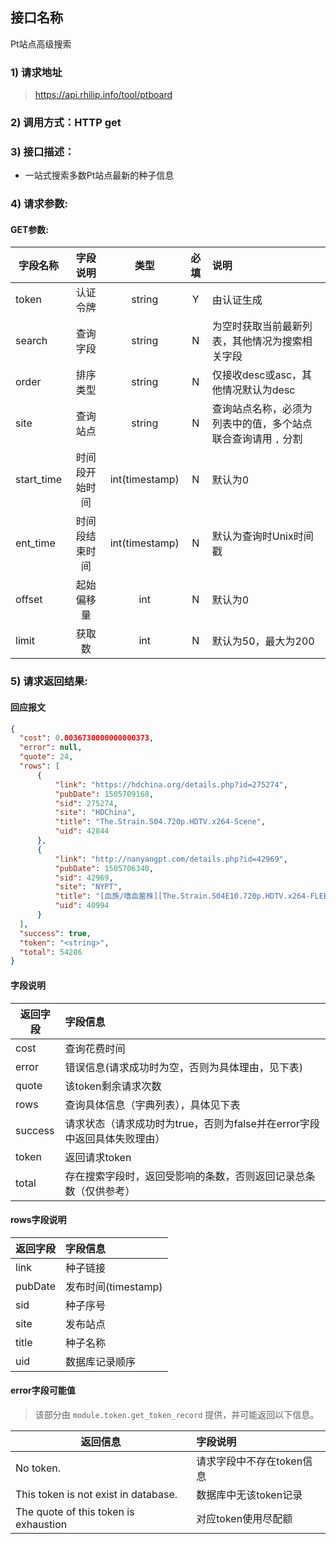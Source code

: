 
## 接口名称

Pt站点高级搜索

### 1) 请求地址

> https://api.rhilip.info/tool/ptboard

### 2) 调用方式：HTTP get

### 3) 接口描述：

* 一站式搜索多数Pt站点最新的种子信息

### 4) 请求参数:

#### GET参数:
|字段名称       |字段说明         |类型            |必填            |说明     |
| -------------|:--------------:|:--------------:|:--------------:|:------|
| token | 认证令牌 | string | Y | 由认证生成 |
| search | 查询字段 | string | N | 为空时获取当前最新列表，其他情况为搜索相关字段 |
| order | 排序类型 | string | N | 仅接收desc或asc，其他情况默认为desc |
| site | 查询站点 | string | N | 查询站点名称，必须为列表中的值，多个站点联合查询请用 `,` 分割 |
| start_time | 时间段开始时间 | int(timestamp) | N | 默认为0 |
| ent_time | 时间段结束时间 | int(timestamp) | N | 默认为查询时Unix时间戳 |
| offset | 起始偏移量 | int | N | 默认为0 |
| limit | 获取数 | int | N | 默认为50，最大为200 |

### 5) 请求返回结果:

#### 回应报文

```json
{
  "cost": 0.0036730000000000373,
  "error": null,  
  "quote": 24,            
  "rows": [              
      {
          "link": "https://hdchina.org/details.php?id=275274",
          "pubDate": 1505709168,                          
          "sid": 275274,                              
          "site": "HDChina",                                
          "title": "The.Strain.S04.720p.HDTV.x264-Scene",   
          "uid": 42844                                     
      },
      {
          "link": "http://nanyangpt.com/details.php?id=42969",
          "pubDate": 1505706340,
          "sid": 42969,
          "site": "NYPT",
          "title": "[血族/嗜血菌株][The.Strain.S04E10.720p.HDTV.x264-FLEET][S04E10]",
          "uid": 40994
      }
  ], 
  "success": true,   
  "token": "<string>",  
  "total": 54286    
}
```

#### 字段说明
| 返回字段 | 字段信息 |
|-------------|:--------------|
| cost | 查询花费时间 |
| error | 错误信息(请求成功时为空，否则为具体理由，见下表) |
| quote | 该token剩余请求次数 |
| rows | 查询具体信息（字典列表），具体见下表 |
| success | 请求状态（请求成功时为true，否则为false并在error字段中返回具体失败理由） |
| token | 返回请求token |
| total | 存在搜索字段时，返回受影响的条数，否则返回记录总条数（仅供参考） |

#### rows字段说明
| 返回字段 | 字段信息 |
|-------------|:--------------|
| link | 种子链接 |
| pubDate | 发布时间(timestamp) |
| sid | 种子序号 |
| site | 发布站点 |
| title | 种子名称 |
| uid | 数据库记录顺序 |

#### error字段可能值

 > 该部分由 `module.token.get_token_record` 提供，并可能返回以下信息。
 
| 返回信息 | 字段说明 |
|-------------|:--------------|
| No token. | 请求字段中不存在token信息 |
| This token is not exist in database. | 数据库中无该token记录 |
| The quote of this token is exhaustion | 对应token使用尽配额 |
